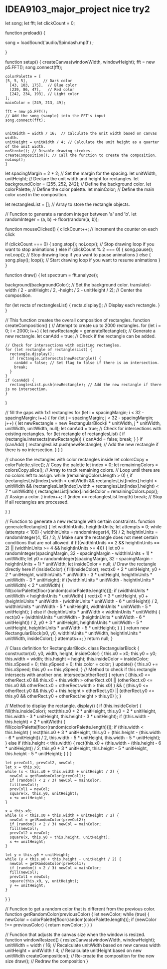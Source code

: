 # IDEA9103_major_project nice try2

let song;
let fft;
let clickCount = 0;

function preload() {

  song = loadSound('audio/Spindash.mp3') ;
  
  }

function setup() {
    createCanvas(windowWidth, windowHeight);
    fft = new p5.FFT();
    song.connect(fft);
    
    colorPalette = [
    [5, 5, 5],       // Dark color
      [43, 103, 175],  // Blue color
      [239, 86, 47],   // Red color
      [242, 234, 193], // Light color
    ];
    mainColor = [249, 213, 49];
    
    fft = new p5.FFT();
    // Add the song (sample) into the FFT's input
    song.connect(fft);
    
    
    unitWidth = width / 16;  // Calculate the unit width based on canvas width.
    unitHeight = unitWidth / 4; // Calculate the unit height as a quarter of the unit width.
    noStroke(); // Disable drawing strokes.
    createComposition(); // Call the function to create the composition.
    noLoop();
    }

let spacingMargin = 2 * 2; // Set the margin for the spacing.
let unitWidth, unitHeight; // Declare the unit width and height for rectangles.
let backgroundColor = [255, 252, 242]; // Define the background color.
let colorPalette; // Define the color palette.
let mainColor; // Define the main color used in the composition.

let rectanglesList = []; // Array to store the rectangle objects.

// Function to generate a random integer between 'a' and 'b'.
let randomInteger = (a, b) => floor(random(a, b));


function mouseClicked() {
  clickCount++; // Increment the counter on each click

  if (clickCount === 0) {
    song.stop();
    noLoop(); // Stop drawing loop if you want to stop animations
  } else if (clickCount % 2 === 0) {
    song.pause();
    noLoop(); // Stop drawing loop if you want to pause animations
  } else {
    song.play();
    loop(); // Start drawing loop if you want to resume animations
  }
}

function draw() {
  let spectrum = fft.analyze();

  background(backgroundColor); // Set the background color.
  translate(-width / 2 - unitHeight / 2, -height / 2 - unitHeight / 2); // Center the composition.
  
  for (let recta of rectanglesList) {
    recta.display(); // Display each rectangle.
  }
}

// This function creates the overall composition of rectangles.
function createComposition() {
  // Attempt to create up to 2000 rectangles.
  for (let i = 0; i < 2000; i++) {
    let newRectangle = generateRectangle(); // Generate a new rectangle.
    let canAdd = true; // Check if the rectangle can be added.
    
    // Check for intersections with existing rectangles.
    for (let rectangle of rectanglesList) {
      rectangle.display();
      if (rectangle.intersects(newRectangle)) {
        canAdd = false; // Set flag to false if there is an intersection.
        break;
      }
    }
    if (canAdd) {
      rectanglesList.push(newRectangle); // Add the new rectangle if there is no intersection.
    }
  }

  // fill the gaps with 1x1 rectangles
  for (let i = spacingMargin; i < 32 - spacingMargin; i++) {
    for (let j = spacingMargin; j < 32 - spacingMargin; j++) {
      let newRectangle = new RectangularBlock(i * unitWidth, j * unitWidth, unitWidth, unitWidth, null);
      let canAdd = true;
      // Check for intersections with existing rectangles.
      for (let rectangle of rectanglesList) {
        if (rectangle.intersects(newRectangle)) {
          canAdd = false;
          break;
        }
      }
      if (canAdd) {
        rectanglesList.push(newRectangle); // Add the new rectangle if there is no intersection.
      }
    }
  }

  
  // choose the rectangles with color rectangles inside
  let colorsCopy = colorPalette.slice(); // Copy the palette
  let index = 0;
  let remainingColors = colorsCopy.slice(); // Array to track remaining colors.
  // Loop until there are no colors left to assign.
  while (remainingColors.length > 0) {
    if (rectanglesList[index].width > unitWidth && rectanglesList[index].height > unitWidth && (rectanglesList[index].width + rectanglesList[index].height) < 7 * unitWidth) {
      rectanglesList[index].insideColor = remainingColors.pop(); // Assign a color.
    }
    index++;
    if (index >= rectanglesList.length) break; // Stop if all rectangles are processed.
    
  }
}

// Function to generate a new rectangle with certain constraints.
function generateRectangle() {
  let widthInUnits, heightInUnits;
  let attempts = 0;
  while (attempts < 100) {
    widthInUnits = randomInteger(4, 15) / 2;
    heightInUnits = randomInteger(4, 15) / 2;
    // Make sure the rectangle does not meet certain conditions that are not allowed.
    if (!((widthInUnits == 2 && heightInUnits == 2) || (widthInUnits >= 4 && heightInUnits >= 4))) {
      let x0 = randomInteger(spacingMargin, 32 - spacingMargin - widthInUnits + 1) * unitWidth;
      let y0 = randomInteger(spacingMargin, 32 - spacingMargin - heightInUnits + 1) * unitWidth;
      let insideColor = null;
      // Draw the rectangle directly here
      if (insideColor) {
        fill(insideColor);
        rect(x0 + 2 * unitHeight, y0 + 2 * unitHeight, widthInUnits * unitWidth - 3 * unitHeight, heightInUnits * unitWidth - 3 * unitHeight);
        if ((widthInUnits * unitWidth - heightInUnits * unitWidth) < 2 * unitWidth) {
          fill(colorPalette[floor(random(colorPalette.length))]);
          if (widthInUnits * unitWidth < heightInUnits * unitWidth) {
            rect(x0 + 3 * unitHeight, y0 + (heightInUnits * unitWidth - (widthInUnits * unitWidth - 6 * unitHeight)) / 2, widthInUnits * unitWidth - 5 * unitHeight, widthInUnits * unitWidth - 5 * unitHeight);
          } else if (heightInUnits * unitWidth < widthInUnits * unitWidth) {
            rect(x0 + (widthInUnits * unitWidth - (heightInUnits * unitWidth - 6 * unitHeight)) / 2, y0 + 3 * unitHeight, heightInUnits * unitWidth - 5 * unitHeight, heightInUnits * unitWidth - 5 * unitHeight);
          }
        }
      }
      return new RectangularBlock(x0, y0, widthInUnits * unitWidth, heightInUnits * unitWidth, insideColor);
    }
    attempts++;
  }
  return null;
}

// Class definition for RectangularBlock.
class RectangularBlock {
  constructor(x0, y0, width, height, insideColor) {
    this.x0 = x0;
    this.y0 = y0;
    this.width = width;
    this.height = height;
    this.insideColor = insideColor;
    this.xSpeed = 0;
    this.ySpeed = 0;
    this.color = color;
  }
  update() {
    this.x0 += this.xSpeed;
    this.y0 += this.ySpeed;
  }
  // Method to check if this rectangle intersects with another one.
  intersects(otherRect) {
    return (
      (this.x0 <= otherRect.x0 && this.x0 + this.width > otherRect.x0) ||
      (otherRect.x0 <= this.x0 && otherRect.x0 + otherRect.width > this.x0)
    ) && (
      (this.y0 <= otherRect.y0 && this.y0 + this.height > otherRect.y0) ||
      (otherRect.y0 <= this.y0 && otherRect.y0 + otherRect.height > this.y0)
    );
  }
  

  // Method to display the rectangle.
  display() {
    if (this.insideColor) {
      fill(this.insideColor);
      rect(this.x0 + 2 * unitHeight, this.y0 + 2 * unitHeight, this.width - 3 * unitHeight, this.height - 3 * unitHeight);
      if ((this.width - this.height) < 2 * unitWidth) {
        fill(colorPalette[floor(random(colorPalette.length))]);
        if (this.width < this.height) {
          rect(this.x0 + 3 * unitHeight, this.y0 + (this.height - (this.width - 6 * unitHeight)) / 2, this.width - 5 * unitHeight, this.width - 5 * unitHeight);
        } else if (this.height < this.width) {
          rect(this.x0 + (this.width - (this.height - 6 * unitHeight)) / 2, this.y0 + 3 * unitHeight, this.height - 5 * unitHeight, this.height - 5 * unitHeight);
        }
      }
    }

    let prevCol1, prevCol2, newCol;
    let x = this.x0;
    while (x < this.x0 + this.width + unitHeight / 2) {
      newCol = getRandomColor(prevCol1);
      if (random() < 2 / 3) newCol = mainColor;
      fill(newCol);
      prevCol1 = newCol;
      square(x, this.y0, unitHeight);
      x += unitHeight;
    }

    x = this.x0;
    while (x < this.x0 + this.width + unitHeight / 2) {
      newCol = getRandomColor(prevCol2);
      if (random() < 2 / 3) newCol = mainColor;
      fill(newCol);
      prevCol2 = newCol;
      square(x, this.y0 + this.height, unitHeight);
      x += unitHeight;
    }

    let y = this.y0 + unitHeight;
    while (y < this.y0 + this.height - unitHeight / 2) {
      newCol = getRandomColor(prevCol1);
      if (random() < 2 / 3) newCol = mainColor;
      fill(newCol);
      prevCol1 = newCol;
      square(this.x0, y, unitHeight);
      y += unitHeight;
    }
  }
}


// Function to get a random color that is different from the previous color.
function getRandomColor(previousColor) {
  let newColor;
  while (true) {
    newColor = colorPalette[floor(random(colorPalette.length))];
    if (newColor !== previousColor) {
      return newColor;
    }
  }
}

// Function that adjusts the canvas size when the window is resized.
function windowResized() {
  resizeCanvas(windowWidth, windowHeight);
  unitWidth = width / 16; // Recalculate unitWidth based on new canvas width
  unitHeight = unitWidth / 4; // Recalculate unitHeight based on new unitWidth
  createComposition(); // Re-create the composition for the new size
  draw(); // Redraw the composition
}